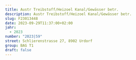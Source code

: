 ```yaml
---
title: Austr Treibstoff/Heizoel Kanal/Gewässer betr.
description: Austr Treibstoff/Heizoel Kanal/Gewässer betr.
slug: F23013448
date: 2023-09-29T11:37:00+02:00
jahr:
  - 2023
number: "2023|59"
street: Schlierenstrasse 27, 8902 Urdorf
group: BAG T1
draft: false
---
```

